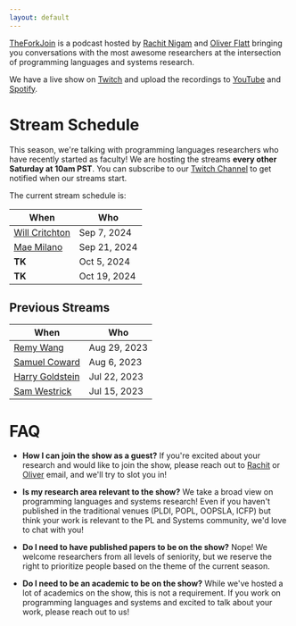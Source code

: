```yaml
---
layout: default
---
```


[TheForkJoin](https://theforkjoin.io) is a podcast hosted by [Rachit Nigam][rachit] and [Oliver Flatt][oliver] bringing you conversations with the most awesome researchers at the intersection of programming languages and systems research.

We have a live show on [Twitch][] and upload the recordings to [YouTube][] and [Spotify][].

# Stream Schedule

This season, we're talking with programming languages researchers who have recently started as faculty!
We are hosting the streams **every other Saturday at 10am PST**.
You can subscribe to our [Twitch Channel][twitch] to get notified when our streams start.

The current stream schedule is:

| When    |  Who |
|---------|-------|
| [Will Critchton][willc]  |  Sep 7, 2024   |
| [Mae Milano][maem] | Sep 21, 2024 |
| **TK** | Oct 5, 2024  |
| **TK** | Oct 19, 2024 |

[willc]: https://willcrichton.net/
[maem]: https://www.languagesforsyste.ms/

## Previous Streams

| When    |  Who |
|---------|-------|
| [Remy Wang](https://www.youtube.com/watch?v=j6MiCHcpB0g)  | Aug 29, 2023 |
| [Samuel Coward](https://www.youtube.com/watch?v=IejU4rcKUpA) | Aug 6, 2023 |
| [Harry Goldstein](https://www.youtube.com/watch?v=tEXq-eSiFwk) | Jul 22, 2023  |
| [Sam Westrick](https://www.youtube.com/watch?v=z6y3Uk74F6c&t=3s) | Jul 15, 2023 |

# FAQ

* **How I can join the show as a guest?** If you're excited about your research and would like to join the show, please reach out to [Rachit][] or [Oliver][] email, and we'll try to slot you in!

* **Is my research area relevant to the show?** We take a broad view on programming languages and systems research! Even if you haven't published in the traditional venues (PLDI, POPL, OOPSLA, ICFP) but think your work is relevant to the PL and Systems community, we'd love to chat with you!

* **Do I need to have published papers to be on the show?** Nope! We welcome researchers from all levels of seniority, but we reserve the right to prioritize people based on the theme of the current season.

* **Do I need to be an academic to be on the show?** While we've hosted a lot of academics on the show, this is not a requirement. If you work on programming languages and systems and excited to talk about your work, please reach out to us!


[twitch]: https://www.twitch.tv/theforkjoin
[youtube]: https://www.youtube.com/@theforkjoin
[spotify]: https://open.spotify.com/show/6mK7ENjkg9wPSdFkQYGErV
[rachit]: https://rachit.pl
[oliver]: https://oflatt.com